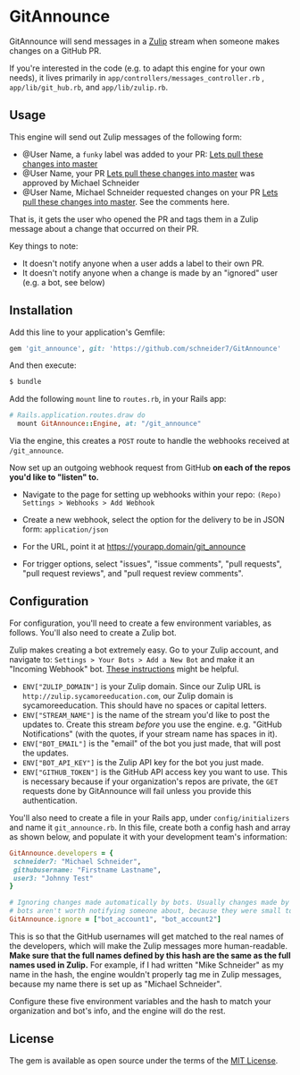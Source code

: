 # GitAnnounce
GitAnnounce will send messages in a [Zulip](https://zulipchat.com/) stream when someone makes changes on a GitHub PR. 

If you're interested in the code (e.g. to adapt this engine for your own needs), it lives primarily in `app/controllers/messages_controller.rb` , `app/lib/git_hub.rb`, and `app/lib/zulip.rb`.


## Usage

This engine will send out Zulip messages of the following form:

- @User Name, a `funky` label was added to your PR:  [Lets pull these changes into master](https://github.com)
- @User Name, your PR [Lets pull these changes into master](https://github.com) was approved by Michael Schneider
- @User Name, Michael Schneider requested changes on your PR [Lets pull these changes into master](https://github.com). See the comments here.

That is, it gets the user who opened the PR and tags them in a Zulip message about a change that occurred on their PR.

Key things to note: 

- It doesn't notify anyone when a user adds a label to their own PR.
- It doesn't notify anyone when a change is made by an "ignored" user (e.g. a bot, see below)

## Installation
Add this line to your application's Gemfile:

```ruby
gem 'git_announce', git: 'https://github.com/schneider7/GitAnnounce'
```

And then execute:
```bash
$ bundle
```

Add the following `mount` line to `routes.rb`, in your Rails app:

```ruby
# Rails.application.routes.draw do
  mount GitAnnounce::Engine, at: "/git_announce"
```

Via the engine, this creates a `POST` route to handle the webhooks received at `/git_announce`.

Now set up an outgoing webhook request from GitHub **on each of the repos you'd like to "listen" to.**

  - Navigate to the page for setting up webhooks within your repo: `(Repo) Settings > Webhooks > Add Webhook` 

  - Create a new webhook, select the option for the delivery to be in JSON form: `application/json`
  
  - For the URL, point it at https://yourapp.domain/git_announce
  
  - For trigger options, select "issues", "issue comments", "pull requests", "pull request reviews", and "pull request review comments". 

## Configuration

For configuration, you'll need to create a few environment variables, as follows. You'll also need to create a Zulip bot.

Zulip makes creating a bot extremely easy. Go to your Zulip account, and navigate to: `Settings > Your Bots > Add a New Bot` and make it an "Incoming Webhook" bot. [These instructions](https://zulipchat.com/api/api-keys) might be helpful.

 - `ENV["ZULIP_DOMAIN"]` is your Zulip domain. Since our Zulip URL is `http://zulip.sycamoreeducation.com`, our Zulip domain is sycamoreeducation. This should have no spaces or capital letters.
 - `ENV["STREAM_NAME"]` is the name of the stream you'd like to post the updates to. Create this stream *before* you use the engine. e.g. "GitHub Notifications" (with the quotes, if your stream name has spaces in it).
 - `ENV["BOT_EMAIL"]` is the "email" of the bot you just made, that will post the updates.
 - `ENV["BOT_API_KEY"]` is the Zulip API key for the bot you just made.
 - `ENV["GITHUB_TOKEN"]` is the GitHub API access key you want to use. This is necessary because if your organization's repos are private, the `GET` requests done by GitAnnounce will fail unless you provide this authentication.

 You'll also need to create a file in your Rails app, under `config/initializers` and name it `git_announce.rb`. In this file, create both a config hash and array as shown below, and populate it with your development team's information:

 ```ruby
GitAnnounce.developers = {
  schneider7: "Michael Schneider",
  githubusername: "Firstname Lastname",
  user3: "Johnny Test"
}

# Ignoring changes made automatically by bots. Usually changes made by 
# bots aren't worth notifying someone about, because they were small to begin with.
GitAnnounce.ignore = ["bot_account1", "bot_account2"]

```

 This is so that the GitHub usernames will get matched to the real names of the developers, which will make the Zulip messages more human-readable. **Make sure that the full names defined by this hash are the same as the full names used in Zulip.** For example, if I had written "Mike Schneider" as my name in the hash, the engine wouldn't properly tag me in Zulip messages, because my name there is set up as "Michael Schneider".

Configure these five environment variables and the hash to match your organization and bot's info, and the engine will do the rest.

## License
The gem is available as open source under the terms of the [MIT License](https://opensource.org/licenses/MIT).
